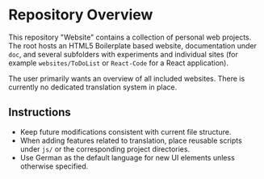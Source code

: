 # Repository Overview

This repository "Website" contains a collection of personal web projects. The
root hosts an HTML5 Boilerplate based website, documentation under `doc`, and
several subfolders with experiments and individual sites (for example
`websites/ToDoList` or `React-Code` for a React application).

The user primarily wants an overview of all included websites. There is currently
no dedicated translation system in place.

## Instructions
- Keep future modifications consistent with current file structure.
- When adding features related to translation, place reusable scripts under
  `js/` or the corresponding project directories.
- Use German as the default language for new UI elements unless otherwise
  specified.

